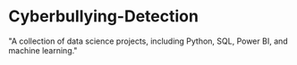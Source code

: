 # Cyberbullying-Detection
"A collection of data science projects, including Python, SQL, Power BI, and machine learning."

